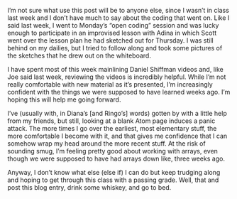 I’m not sure what use this post will be to anyone else, since I wasn’t in class last week and I don’t have much to say about the coding that went on. Like I said last week, I went to Monday’s “open coding” session and was lucky enough to participate in an improvised lesson with Adina in which Scott went over the lesson plan he had sketched out for Thursday. I was still behind on my dailies, but I tried to follow along and took some pictures of the sketches that he drew out on the whiteboard.

I have spent most of this week mainlining Daniel Shiffman videos and, like Joe said last week, reviewing the videos is incredibly helpful. While I’m not really comfortable with new material as it’s presented, I’m increasingly confident with the things we were supposed to have learned weeks ago. I’m hoping this will help me going forward.

I’ve (usually with, in Diana’s [and Ringo’s] words) gotten by with a little help from my friends, but still, looking at a blank Atom page induces a panic attack. The more times I go over the earliest, most elementary stuff, the more comfortable I become with it, and that gives me confidence that I can somehow wrap my head around the more recent stuff. At the risk of sounding smug, I’m feeling pretty good about working with arrays, even though we were supposed to have had arrays down like, three weeks ago.

Anyway, I don’t know what else (else if) I can do but keep trudging along and hoping to get through this class with a passing grade.
Well, that and post this blog entry, drink some whiskey, and go to bed.
